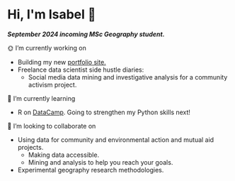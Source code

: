 # Hi, I'm Isabel 👋 
***September 2024 incoming MSc Geography student.***


🌞 I’m currently working on 
- Building my new [portfolio site.](https://isabeldrummond.ca/)
- Freelance data scientist side hustle diaries:
  - Social media data mining and investigative analysis for a community activism project.
  
🌱 I’m currently learning
- R on [DataCamp](https://www.datacamp.com/portfolio/isabelmdrummond). Going to strengthen my Python skills next!
  
💭 I’m looking to collaborate on
- Using data for community and environmental action and mutual aid projects.
  - Making data accessible.
  - Mining and analysis to help you reach your goals.
- Experimental geography research methodologies.

